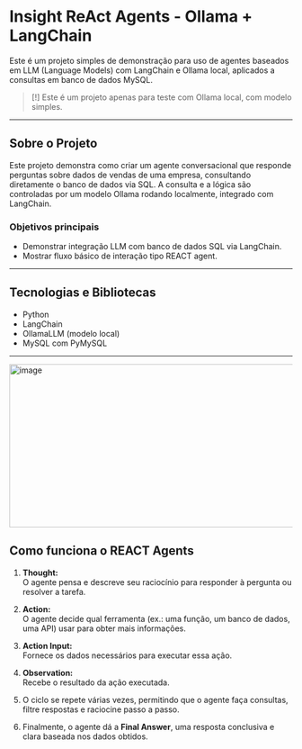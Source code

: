 # Insight ReAct Agents - Ollama + LangChain

Este é um projeto simples de demonstração para uso de agentes baseados em LLM (Language Models) com LangChain e Ollama local, aplicados a consultas em banco de dados MySQL.

> [!] Este é um projeto apenas para teste com Ollama local, com modelo simples.

---

## Sobre o Projeto

Este projeto demonstra como criar um agente conversacional que responde perguntas sobre dados de vendas de uma empresa, consultando diretamente o banco de dados via SQL. A consulta e a lógica são controladas por um modelo Ollama rodando localmente, integrado com LangChain.

### Objetivos principais

- Demonstrar integração LLM com banco de dados SQL via LangChain.  
- Mostrar fluxo básico de interação tipo REACT agent.  

---

## Tecnologias e Bibliotecas

- Python  
- LangChain  
- OllamaLLM (modelo local)  
- MySQL com PyMySQL  

---
<img width="804" height="290" alt="image" src="https://github.com/user-attachments/assets/91b25341-58c3-4600-a0a3-ea5ddc962670" />

## Como funciona o REACT Agents

1. **Thought:**  
   O agente pensa e descreve seu raciocínio para responder à pergunta ou resolver a tarefa.

2. **Action:**  
   O agente decide qual ferramenta (ex.: uma função, um banco de dados, uma API) usar para obter mais informações.

3. **Action Input:**  
   Fornece os dados necessários para executar essa ação.

4. **Observation:**  
   Recebe o resultado da ação executada.

5. O ciclo se repete várias vezes, permitindo que o agente faça consultas, filtre respostas e raciocine passo a passo.

6. Finalmente, o agente dá a **Final Answer**, uma resposta conclusiva e clara baseada nos dados obtidos.
